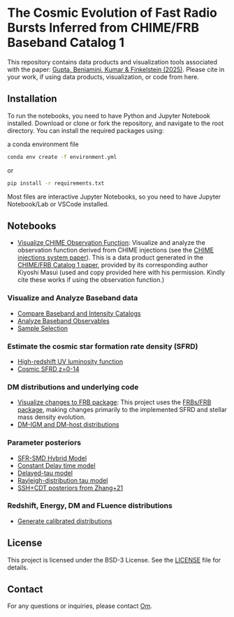 
# The Cosmic Evolution of Fast Radio Bursts Inferred from CHIME/FRB Baseband Catalog 1

This repository contains data products and visualization tools associated with the paper: [Gupta, Beniamini, Kumar & Finkelstein (2025)](https://arxiv.org/abs/2501.09810). Please cite in your work, if using data products, visualization, or code from here.

## Installation

To run the notebooks, you need to have Python and Jupyter Notebook installed. Download or clone or fork the repository, and navigate to the root directory. You can install the required packages using:

a conda environment file
```bash
conda env create -f environment.yml
```

or

```bash
pip install -r requirements.txt
```

Most files are interactive Jupyter Notebooks, so you need to have Jupyter Notebook/Lab or VSCode installed.

## Notebooks

- [Visualize CHIME Observation Function](./vis_obsfunc.ipynb): Visualize and analyze the observation function derived from CHIME injections (see the [CHIME injections system paper](https://arxiv.org/abs/2206.14079)). This is a data product generated in the [CHIME/FRB Catalog 1 paper](https://arxiv.org/abs/2106.04352), provided by its corresponding author Kiyoshi Masui (used and copy provided here with his permission. Kindly cite these works if using the observation function.)

### Visualize and Analyze Baseband data
- [Compare Baseband and Intensity Catalogs](./baseband_compare.ipynb)
- [Analyze Baseband Observables](./dm_flu_snr_analysis.ipynb)
- [Sample Selection](./sample_selection.ipynb)

### Estimate the cosmic star formation rate density (SFRD)
- [High-redshift UV luminosity function](./uvlf_dpl.ipynb)
- [Cosmic SFRD z=0-14](./sfrd_compute.ipynb)

### DM distributions and underlying code
- [Visualize changes to FRB package](./calibrate_macigm.ipynb): This project uses the [FRBs/FRB package](https://github.com/FRBs/FRB), making changes primarily to the implemented SFRD and stellar mass density evolution.
- [DM-IGM and DM-host distributions](./dm_distn.ipynb)

### Parameter posteriors
- [SFR-SMD Hybrid Model](./DMnF_mcmc_agEf.ipynb)
- [Constant Delay time model](./DMnF_mcmc_agEt.ipynb)
- [Delayed-tau model](./DMnF_nestsamp_dtau.ipynb)
- [Rayleigh-distribution tau model](./DMnF_nestsamp_raytau.ipynb)
- [SSH+CDT posteriors from Zhang+21](./DMnF_zhang_mcmc.ipynb)

### Redshift, Energy, DM and FLuence distributions
- [Generate calibrated distributions](./DMnF_compare_zevol.ipynb)

## License

This project is licensed under the BSD-3 License. See the [LICENSE](./LICENSE) file for details.

## Contact

For any questions or inquiries, please contact [Om](mailto:omgupta@utexas.edu).
